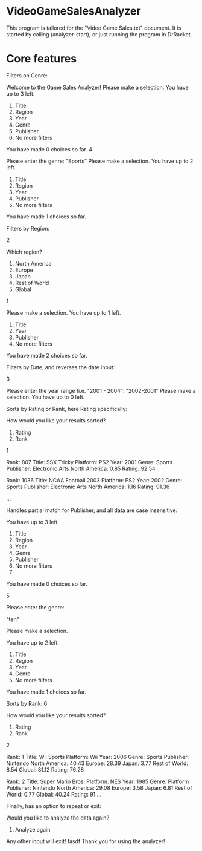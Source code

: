 # VideoGameSalesAnalyzer

This program is tailored for the "Video Game Sales.txt" document.
It is started by calling (analyzer-start), or just running the program in DrRacket.
# Core features
Filters on Genre:

Welcome to the Game Sales Analyzer!
Please make a selection.
You have up to 3 left.
1. Title
2. Region
3. Year
4. Genre
5. Publisher
6. No more filters

You have made 0 choices so far.
4

Please enter the genre: 
"Sports"
Please make a selection.
You have up to 2 left.
1. Title
2. Region
3. Year
5. Publisher
6. No more filters

You have made 1 choices so far.

Filters by Region:

2

Which region?
1. North America
2. Europe
3. Japan
4. Rest of World
5. Global

1

Please make a selection.
You have up to 1 left.
1. Title
3. Year
5. Publisher
6. No more filters
   
You have made 2 choices so far.

Filters by Date, and reverses the date input:

3

Please enter the year range (i.e. "2001 - 2004": 
"2002-2001"
Please make a selection.
You have up to 0 left.

Sorts by Rating or Rank, here Rating specifically:

How would you like your results sorted?
1. Rating
2. Rank

1

Rank: 807 Title: SSX Tricky Platform: PS2 Year: 2001 Genre: Sports Publisher: Electronic Arts North America: 0.85 Rating: 92.54 

Rank: 1036 Title: NCAA Football 2003 Platform: PS2 Year: 2002 Genre: Sports Publisher: Electronic Arts North America: 1.16 Rating: 91.36 

...

Handles partial match for Publisher, and all data are case insensitive:

You have up to 3 left.

1. Title
2. Region
3. Year
4. Genre
5. Publisher
6. No more filters
7. 
You have made 0 choices so far.

5

Please enter the genre: 

"ten"

Please make a selection.

You have up to 2 left.
1. Title
2. Region
3. Year
4. Genre
6. No more filters

You have made 1 choices so far.

Sorts by Rank:
6

How would you like your results sorted?

1. Rating
2. Rank

2

Rank: 1 Title: Wii Sports Platform: Wii Year: 2006 Genre: Sports Publisher: Nintendo North America: 40.43 Europe: 28.39 Japan: 3.77 Rest of World: 8.54 Global: 81.12 Rating: 76.28 

Rank: 2 Title: Super Mario Bros. Platform: NES Year: 1985 Genre: Platform Publisher: Nintendo North America: 29.08 Europe: 3.58 Japan: 6.81 Rest of World: 0.77 Global: 40.24 Rating: 91
...

Finally, has an option to repeat or exit:

Would you like to analyze the data again?

1. Analyze again

Any other input will exit!
fasdf
Thank you for using the analyzer!
